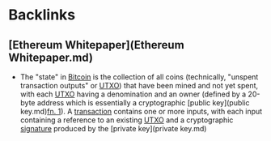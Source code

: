 
# Backlinks
## [Ethereum Whitepaper](Ethereum Whitepaper.md)
- The "state" in [Bitcoin](Bitcoin.md) is the collection of all coins (technically, "unspent transaction outputs" or [UTXO](UTXO.md)) that have been mined and not yet spent, with each [UTXO](UTXO.md) having a denomination and an owner (defined by a 20-byte address which is essentially a cryptographic [public key](public key.md)[fn. 1](https://ethereum.org/en/whitepaper/[notes](notes.md))). A [transaction](transaction.md) contains one or more inputs, with each input containing a reference to an existing [UTXO](UTXO.md) and a cryptographic [signature](signature.md) produced by the [private key](private key.md)

